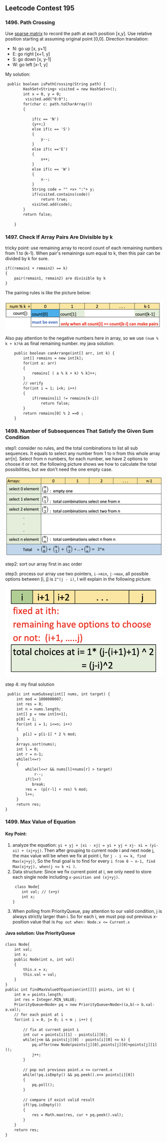 ## Leetcode Contest 195

### 1496. Path Crossing
Use [sparse matrix]([https://en.wikipedia.org/wiki/Sparse_matrix](https://en.wikipedia.org/wiki/Sparse_matrix)) to record the path at each position [x,y]. Use relative position starting at assuming original point [0,0].
Direction translation:
* N: go up [x, y+1]
* E: go right [x+1, y]
* S: go down [x, y-1]
* W: go left [x-1, y]

My solution:
```
 public boolean isPathCrossing(String path) {
        HashSet<String> visited = new HashSet<>();
        int x = 0, y = 0;
         visited.add("0:0");
        for(char c: path.toCharArray())
        {
            
            if(c == 'N')
            {y++;}
            else if(c == 'S')
            {
                y--;
            }
            else if(c =='E')
            {
                x++;
            }
            else if(c == 'W')
            {
                x--;
            }
            String code = "" +x+ ":"+ y;
            if(visited.contains(code))
                return true;
            visited.add(code);
        }
        return false;
        
    }
```

### 1497. Check If Array Pairs Are Divisible by k
tricky point: use remaining array to record count of each remaining numbers from 1 to (k-1). When pair's remainings sum equal to k, then this pair can be divided by k for sure. 
```
if((remain1 + remain2) == k)
{
	pair(remain1, remain2) are divisible by k
}
```
The pairing rules is like the picture below:

![image](../assets/remains.png ':size=710x137')

Also pay attention to the negative numbers here in array, so we use `(num % k + k)%k` as final remaining number.
my java solution:
```
    public boolean canArrange(int[] arr, int k) {
        int[] remains = new int[k]; 
        for(int a: arr)
        {
            remains[ ( a % k + k) % k]++;
        }
        // verify
        for(int i = 1; i<k; i++)
        {
            if(remains[i] != remains[k-i])
                return false;
        }
        return remains[0] % 2 ==0 ;
    }
```

###  1498. Number of Subsequences That Satisfy the Given Sum Condition

step1: consider no rules, and the total combinations to list all sub sequences. It equals to select any number from 1 to n from this whole array arr[n]. Select from n numbers, for each number, we have 2 options to choose it or not. the following picture shows we how to calculate the total possibilities, but we don't need the one empty case.

![image](../assets/combinations.png ':size=590x297')

step2: sort our array first in asc order

step3: process our array
use two pointers, `i->min`, `j->max`,  all possible options between [i, j] is `2^(j - i)`, I will explain in the following picture:

![image](../assets/choices.png ':size=393x224')


step 4: my final solution
```
 public int numSubseq(int[] nums, int target) {
	 int mod = 1000000007;
     int res = 0;
     int n = nums.length;
     int[] p = new int[n+1];
     p[0] = 1;
     for(int i = 1; i<=n; i++)
     {
        p[i] = p[i-1] * 2 % mod;
     }
     Arrays.sort(nums);
     int l = 0; 
     int r = n-1;
     while(l<=r)
     {
         while(l<=r && nums[l]+nums[r] > target)
             r--;
         if(l>r)
            break;
         res =  (p[r-l] + res) % mod;
         l++;
     }
     return res;
}
```

###  1499. Max Value of Equation
#### Key Point: 
1. analyze the equation: `yi + yj + |xi - xj| = yi + yj + xj- xi = (yi-xi) + (xj+yj)`. Then after grouping to current node i and next node j, the max value will be when we fix at point i,  for `j - i <= k, find Max(xj+yj)`, So the final goal is to find for every `i from 0 ~ n-1, find Max(xj+yj), when(j <= k +i )`.
2. Data structure: 
	Since we fix current point at i, we only need to store each single node including `x-position and (xj+yj)`.
	```
	 class Node{
        int val; // (x+y)
        int x;
    }
	```
3. When polling from PriorityQueue, pay attention to our valid condition, j is always strictly larger than i. So for each i, we must pop out previous x-position value that is `Pop out when: Node.x <= Current.x`

#### Java solution: Use PriorityQueue
	class Node{
		int val;
	    int x;
	    public Node(int x, int val)
	    {
	        this.x = x;
	        this.val = val;
	    }
	}
	public int findMaxValueOfEquation(int[][] points, int k) {
	    int m = points.length;
	    int res = Integer.MIN_VALUE;
	    PriorityQueue<Node> pq = new PriorityQueue<Node>((a,b)-> b.val-a.val);
	    // for each point at i           
	    for(int i = 0, j= 0; i < m ; i++) {
	    
	        // fix at current point i
		    int cur = points[i][1] - points[i][0];
			while(j<m && points[j][0] - points[i][0] <= k) {
			    pq.offer(new Node(points[j][0],points[j][0]+points[j][1] ));
			    j++;
	        }
	            
	        // pop out previous point.x <= current.x     
			while(!pq.isEmpty() && pq.peek().x<= points[i][0])
			{
		        pq.poll();
		    }
		    
		    // compare if exist valid result
		    if(!pq.isEmpty())
		    {
	            res = Math.max(res, cur + pq.peek().val);
		    }
	    }
	    return res;
	}



